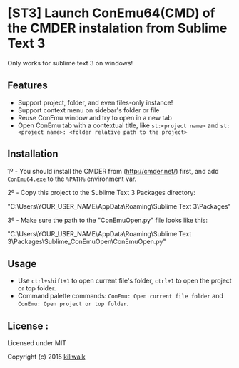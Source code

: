 [ST3] Launch ConEmu64(CMD) of the CMDER instalation from Sublime Text 3
=================================
Only works for sublime text 3 on windows!

## Features
* Support project, folder, and even files-only instance!
* Support context menu on sidebar's folder or file 
* Reuse ConEmu window and try to open in a new tab
* Open ConEmu tab with a contextual title, like `st:<project name>` and `st:<project name>: <folder relative path to the project>`

## Installation
1º - You should install the CMDER from (http://cmder.net/) first, and add `ConEmu64.exe` to the `%PATH%` environment var.

2º - Copy this project to the Sublime Text 3 Packages directory:

"C:\Users\YOUR_USER_NAME\AppData\Roaming\Sublime Text 3\Packages\"

3º - Make sure the path to the "ConEmuOpen.py" file looks like this:

"C:\Users\YOUR_USER_NAME\AppData\Roaming\Sublime Text 3\Packages\Sublime_ConEmuOpen\ConEmuOpen.py"

## Usage
* Use `ctrl+shift+1` to open current file's folder, `ctrl+1` to open the project or top folder.
* Command palette commands: `ConEmu: Open current file folder` and `ConEmu: Open project or top folder`.

## License :

Licensed under MIT

Copyright (c) 2015 [kiliwalk](https://github.com/kiliwalk)

